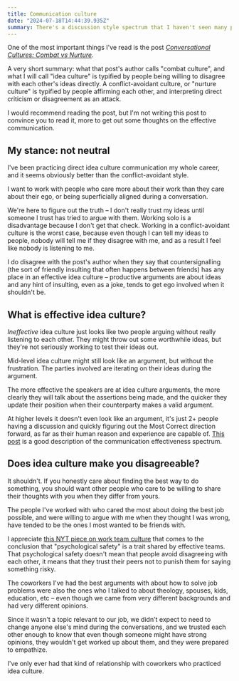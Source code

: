 ```yaml
---
title: Communication culture
date: "2024-07-18T14:44:39.935Z"
summary: There's a discussion style spectrum that I haven't seen many people talk about
---
```


One of the most important things I've read is the post *[Conversational Cultures: Combat vs Nurture](https://www.lesswrong.com/posts/ExssKjAaXEEYcnzPd/conversational-cultures-combat-vs-nurture)*.

A very short summary: what that post's author calls "combat culture", and what I will call "idea culture" is typified by people being willing to disagree with each other's ideas directly.  A conflict-avoidant culture, or "nurture culture" is typified by people affirming each other, and interpreting direct criticism or disagreement as an attack.

I would recommend reading the post, but I'm not writing this post to convince you to read it, more to get out some thoughts on the effective communication.

## My stance: not neutral

I've been practicing direct idea culture communication my whole career, and it seems obviously better than the conflict-avoidant style.

I want to work with people who care more about their work than they care about their ego, or being superficially aligned during a conversation.

We're here to figure out the truth – I don't really trust my ideas until someone I trust has tried to argue with them.  Working solo is a disadvantage because I don't get that check.  Working in a conflict-avoidant culture is the worst case, because even though I can tell my ideas to people, nobody will tell me if they disagree with me, and as a result I feel like nobody is listening to me.

I do disagree with the post's author when they say that countersignalling (the sort of friendly insulting that often happens between friends) has any place in an effective idea culture – productive arguments are about ideas and any hint of insulting, even as a joke, tends to get ego involved when it shouldn't be.

## What is effective idea culture?

*Ineffective* idea culture just looks like two people arguing without really listening to each other.  They might throw out some worthwhile ideas, but they're not seriously working to test their ideas out.

Mid-level idea culture might still look like an argument, but without the frustration.  The parties involved are iterating on their ideas during the argument.

The more effective the speakers are at idea culture arguments, the more clearly they will talk about the assertions being made, and the quicker they update their position when their counterparty makes a valid argument.

At higher levels it doesn't even look like an argument, it's just 2+ people having a discussion and quickly figuring out the Most Correct direction forward, as far as their human reason and experience are capable of.  [This post](https://www.lesswrong.com/posts/WB49uKgMkQRbKaHme/combat-vs-nurture-and-meta-contrarianism) is a good description of the communication effectiveness spectrum.

## Does idea culture make you disagreeable?

It shouldn't.  If you honestly care about finding the best way to do something, you should want other people who care to be willing to share their thoughts with you when they differ from yours.

The people I've worked with who cared the most about doing the best job possible, and were willing to argue with me when they thought I was wrong, have tended to be the ones I most wanted to be friends with.

I appreciate [this NYT piece on work team culture](https://archive.is/LcPF2) that comes to the conclusion that "psychological safety" is a trait shared by effective teams.  That psychological safety doesn't mean that people avoid disagreeing with each other, it means that they trust their peers not to punish them for saying something risky.

The coworkers I've had the best arguments with about how to solve job problems were also the ones who I talked to about theology, spouses, kids, education, etc – even though we came from very different backgrounds and had very different opinions.

Since it wasn't a topic relevant to our job, we didn't expect to need to change anyone else's mind during the conversations, and we trusted each other enough to know that even though someone might have strong opinions, they wouldn't get worked up about them, and they were prepared to empathize.

I've only ever had that kind of relationship with coworkers who practiced idea culture.
